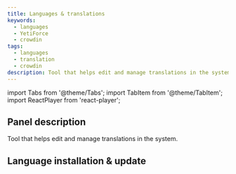 ```yaml
---
title: Languages & translations
keywords:
  - languages
  - YetiForce
  - crowdin
tags:
  - languages
  - translation
  - crowdin
description: Tool that helps edit and manage translations in the system.
---
```


import Tabs from '@theme/Tabs';
import TabItem from '@theme/TabItem';
import ReactPlayer from 'react-player';

## Panel description

Tool that helps edit and manage translations in the system.

## Language installation & update

<Tabs groupId="Language installation and update">
    <TabItem value="youtube" label="🎬 YouTube">
        <ReactPlayer
            url="https://www.youtube.com/watch?v=55xh8UaLp7I"
            width="100%"
            height="500px"
            controls={true}
        />
    </TabItem>
    <TabItem value="yetiforce" label="🎥 YetiForce TV">
        <ReactPlayer url="/video/language-installation-update.mp4" width="100%" height="500px" controls={true} />
    </TabItem>
</Tabs>
